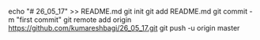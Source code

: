 echo "# 26_05_17" >> README.md
git init
git add README.md
git commit -m "first commit"
git remote add origin https://github.com/kumareshbagi/26_05_17.git
git push -u origin master
